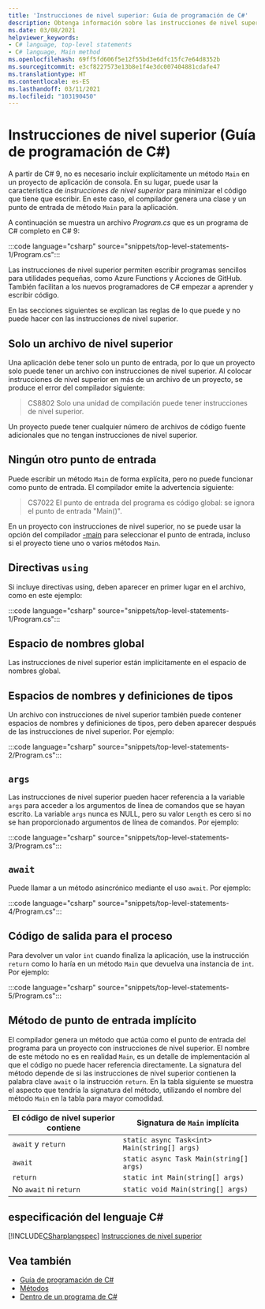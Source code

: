 ```yaml
---
title: 'Instrucciones de nivel superior: Guía de programación de C#'
description: Obtenga información sobre las instrucciones de nivel superior en C# 9 y versiones posteriores.
ms.date: 03/08/2021
helpviewer_keywords:
- C# language, top-level statements
- C# language, Main method
ms.openlocfilehash: 69ff5fd606f5e12f55bd3e6dfc15fc7e64d8352b
ms.sourcegitcommit: e3cf8227573e13b8e1f4e3dc007404881cdafe47
ms.translationtype: HT
ms.contentlocale: es-ES
ms.lasthandoff: 03/11/2021
ms.locfileid: "103190450"
---
```

# <a name="top-level-statements-c-programming-guide"></a>Instrucciones de nivel superior (Guía de programación de C#)

A partir de C# 9, no es necesario incluir explícitamente un método `Main` en un proyecto de aplicación de consola. En su lugar, puede usar la característica de *instrucciones de nivel superior* para minimizar el código que tiene que escribir. En este caso, el compilador genera una clase y un punto de entrada de método `Main` para la aplicación.

A continuación se muestra un archivo *Program.cs* que es un programa de C# completo en C# 9:

:::code language="csharp" source="snippets/top-level-statements-1/Program.cs":::

Las instrucciones de nivel superior permiten escribir programas sencillos para utilidades pequeñas, como Azure Functions y Acciones de GitHub. También facilitan a los nuevos programadores de C# empezar a aprender y escribir código.

En las secciones siguientes se explican las reglas de lo que puede y no puede hacer con las instrucciones de nivel superior.

## <a name="only-one-top-level-file"></a>Solo un archivo de nivel superior

Una aplicación debe tener solo un punto de entrada, por lo que un proyecto solo puede tener un archivo con instrucciones de nivel superior. Al colocar instrucciones de nivel superior en más de un archivo de un proyecto, se produce el error del compilador siguiente:

> CS8802 Solo una unidad de compilación puede tener instrucciones de nivel superior.

Un proyecto puede tener cualquier número de archivos de código fuente adicionales que no tengan instrucciones de nivel superior.

## <a name="no-other-entry-points"></a>Ningún otro punto de entrada

Puede escribir un método `Main` de forma explícita, pero no puede funcionar como punto de entrada. El compilador emite la advertencia siguiente:

> CS7022 El punto de entrada del programa es código global: se ignora el punto de entrada "Main()".

En un proyecto con instrucciones de nivel superior, no se puede usar la opción del compilador [-main](../../language-reference/compiler-options/main-compiler-option.md) para seleccionar el punto de entrada, incluso si el proyecto tiene uno o varios métodos `Main`.

## <a name="using-directives"></a>Directivas `using`

Si incluye directivas using, deben aparecer en primer lugar en el archivo, como en este ejemplo:

:::code language="csharp" source="snippets/top-level-statements-1/Program.cs":::

## <a name="global-namespace"></a>Espacio de nombres global

Las instrucciones de nivel superior están implícitamente en el espacio de nombres global.

## <a name="namespaces-and-type-definitions"></a>Espacios de nombres y definiciones de tipos

Un archivo con instrucciones de nivel superior también puede contener espacios de nombres y definiciones de tipos, pero deben aparecer después de las instrucciones de nivel superior. Por ejemplo:

:::code language="csharp" source="snippets/top-level-statements-2/Program.cs":::

## `args`

Las instrucciones de nivel superior pueden hacer referencia a la variable `args` para acceder a los argumentos de línea de comandos que se hayan escrito. La variable `args` nunca es NULL, pero su valor `Length` es cero si no se han proporcionado argumentos de línea de comandos. Por ejemplo:

:::code language="csharp" source="snippets/top-level-statements-3/Program.cs":::

## `await`

Puede llamar a un método asincrónico mediante el uso `await`. Por ejemplo:

:::code language="csharp" source="snippets/top-level-statements-4/Program.cs":::

## <a name="exit-code-for-the-process"></a>Código de salida para el proceso

Para devolver un valor `int` cuando finaliza la aplicación, use la instrucción `return` como lo haría en un método `Main` que devuelva una instancia de `int`. Por ejemplo:

:::code language="csharp" source="snippets/top-level-statements-5/Program.cs":::

## <a name="implicit-entry-point-method"></a>Método de punto de entrada implícito

El compilador genera un método que actúa como el punto de entrada del programa para un proyecto con instrucciones de nivel superior. El nombre de este método no es en realidad `Main`, es un detalle de implementación al que el código no puede hacer referencia directamente. La signatura del método depende de si las instrucciones de nivel superior contienen la palabra clave `await` o la instrucción `return`. En la tabla siguiente se muestra el aspecto que tendría la signatura del método, utilizando el nombre del método `Main` en la tabla para mayor comodidad.

| El código de nivel superior contiene| Signatura de `Main` implícita                    |
|------------------------|----------------------------------------------|
| `await` y `return`   | `static async Task<int> Main(string[] args)` |
| `await`                | `static async Task Main(string[] args)`      |
| `return`               | `static int Main(string[] args)`             |
| No `await` ni `return` | `static void Main(string[] args)`            |

## <a name="c-language-specification"></a>especificación del lenguaje C#

[!INCLUDE[CSharplangspec](~/includes/csharplangspec-md.md)]
[Instrucciones de nivel superior](~/_csharplang/proposals/csharp-9.0/top-level-statements.md)

## <a name="see-also"></a>Vea también

- [Guía de programación de C#](../index.md)
- [Métodos](../classes-and-structs/methods.md)
- [Dentro de un programa de C#](../inside-a-program/index.md)
